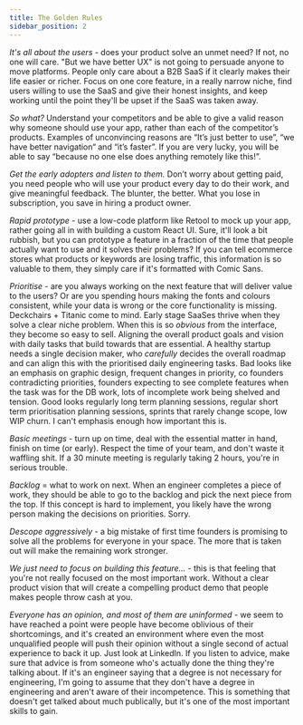 ```yaml
---
title: The Golden Rules
sidebar_position: 2
---
```


*It's all about the users* - does your product solve an unmet need? If not, no one will care. "But we have better UX" is not going to persuade anyone to move platforms. People only care about a B2B SaaS if it clearly makes their life easier or richer. Focus on one core feature, in a really narrow niche, find users willing to use the SaaS and give their honest insights, and keep working until the point they'll be upset if the SaaS was taken away.

*So what?* Understand your competitors and be able to give a valid reason why someone should use your app, rather than each of the competitor’s products. Examples of unconvincing reasons are “It’s just better to use”, “we have better navigation“ and “it’s faster”. If you are very lucky, you will be able to say “because no one else does anything remotely like this!”.

*Get the early adopters and listen to them.* Don’t worry about getting paid, you need people who will use your product every day to do their work, and give meaningful feedback. The blunter, the better. What you lose in subscription, you save in hiring a product owner.

*Rapid prototype* - use a low-code platform like Retool to mock up your app, rather going all in with building a custom React UI. Sure, it'll look a bit rubbish, but you can prototype a feature in a fraction of the time that people actually want to use and it solves their problems? If you can tell ecommerce stores what products or keywords are losing traffic, this information is so valuable to them, they simply care if it's formatted with Comic Sans.

*Prioritise* - are you always working on the next feature that will deliver value to the users? Or are you spending hours making the fonts and colours consistent, while your data is wrong or the core functionality is missing. Deckchairs + Titanic come to mind. Early stage SaaSes thrive when they solve a clear niche problem. When this is so _obvious_ from the interface, they become so easy to sell. Aligning the overall product goals and vision with daily tasks that build towards that are essential. A healthy startup needs a single decision maker, who _carefully_ decides the overall roadmap and can align this with the prioritised daily engineering tasks. Bad looks like an emphasis on graphic design, frequent changes in priority, co founders contradicting priorities, founders expecting to see complete features when the task was for the DB work, lots of incomplete work being shelved and tension. Good looks regularly long term planning sessions, regular short term prioritisation planning sessions, sprints that rarely change scope, low WIP churn. I can't emphasis enough how important this is. 

*Basic meetings* - turn up on time, deal with the essential matter in hand, finish on time (or early). Respect the time of your team, and don't waste it waffling shit. If a 30 minute meeting is regularly taking 2 hours, you're in serious trouble.

*Backlog* = what to work on next. When an engineer completes a piece of work, they should be able to go to the backlog and pick the next piece from the top. If this concept is hard to implement, you likely have the wrong person making the decisions on priorities. Sorry.

*Descope aggressively* - a big mistake of first time founders is promising to solve all the problems for everyone in your space. The more that is taken out will make the remaining work stronger.

*We just need to focus on building this feature...* - this is that feeling that you're not really focused on the most important work. Without a clear product vision that will create a compelling product demo that people makes people throw cash at you.

*Everyone has an opinion, and most of them are uninformed* - we seem to have reached a point were people have become oblivious of their shortcomings, and it's created an environment where even the most unqualified people will push their opinion without a single second of actual experience to back it up. Just look at LinkedIn. If you listen to advice, make sure that advice is from someone who's actually done the thing they're talking about. If it's an engineer saying that a degree is not necessary for engineering, I'm going to assume that they don't have a degree in engineering and aren't aware of their incompetence. This is something that doesn't get talked about much publically, but it's one of the most important skills to gain.
